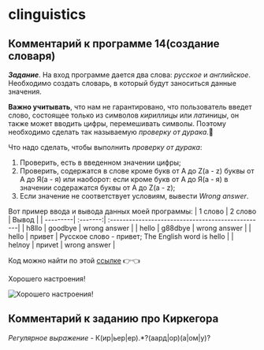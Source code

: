 # clinguistics
## Комментарий к программе 14(создание словаря)
**_Задание_**. На вход программе дается два слова: _русское_ и _английское_. Необходимо создать словарь, в который будут заноситься данные значения.

**Важно учитывать**, что нам не гарантировано, что пользователь введет слово, состоящее только из символов _кириллицы_ или _латиницы_, он также может вводить цифры, перемешивать символы. Поэтому необходимо сделать так называемую _проверку от дурака_.:eyes:

Что надо сделать, чтобы выполнить _проверку от дурака_:
1. Проверить, есть  в введенном значении цифры;
2. Проверить, содержатся в слове кроме букв от A до Z(a - z) буквы от А до Я(а - я) или наоборот: если кроме букв от А до Я(а - я) в значении содеражатся буквы от A до Z(a - z);
3. Если значение не соответствует условиям, вывести _Wrong answer_.

Вот пример ввода и вывода данных моей программы:
| 1 слово  | 2 слово  | Вывод                                             |
| ---------| :-------:| :-------------------------------------------------|
| h8llo    | goodbye  | wrong answer                                      |
| hello    | g88dbye  | wrong answer                                      |
| hello    | привет   | Русское слово - привет; The English word is hello |
| helлоу   | приvet   | wrong answer                                      |
  
Код можно найти по этой [ссылке](https://github.com/asaunina/clinguistics/commit/2a223af4d5eaa9ba54394957deb8d8af4022d8ba) :point_right::point_left:

Хорошего настроения! 

![Хорошего настроения!](https://sun9-26.userapi.com/c855028/v855028059/9a934/ZKeZ9Rua94E.jpg)

## Комментарий к заданию про Киркегора
*Регулярное выражение* - К(ир|ьер|ер).*?(аард|ор)(а|ом|у)?
